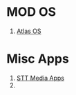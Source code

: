 # MOD OS
1. [Atlas OS](https://atlasos.net)









# Misc Apps
1. [STT Media Apps](https://www.sttmedia.com/)
2. 
